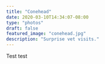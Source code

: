```yaml
---
title: "Conehead"
date: 2020-03-10T14:34:07-08:00
type: "photos"
draft: false 
featured_image: "conehead.jpg"
description: "Surprise vet visits." 
---
```


Test test